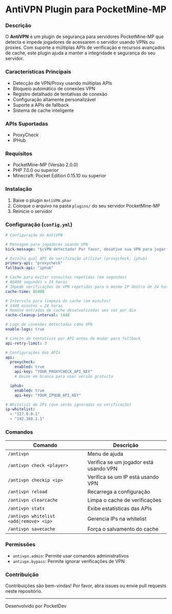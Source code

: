 # AntiVPN Plugin para PocketMine-MP

### Descrição

O **AntiVPN** é um plugin de segurança para servidores PocketMine-MP que detecta e impede jogadores de acessarem o servidor usando VPNs ou proxies. Com suporte a múltiplas APIs de verificação e recursos avançados de cache, este plugin ajuda a manter a integridade e segurança do seu servidor.

### Características Principais

- Detecção de VPN/Proxy usando múltiplas APIs
- Bloqueio automático de conexões VPN
- Registro detalhado de tentativas de conexão
- Configuração altamente personalizável
- Suporte a APIs de fallback
- Sistema de cache inteligente

### APIs Suportadas

- ProxyCheck
- IPHub

### Requisitos

- PocketMine-MP (Versão 2.0.0)
- PHP 7.0.0 ou superior
- Minecraft: Pocket Edition 0.15.10 ou superior

### Instalação

1. Baixe o plugin `AntiVPN.phar`
2. Coloque o arquivo na pasta `plugins/` do seu servidor PocketMine-MP
3. Reinicie o servidor

### Configuração (`config.yml`)

```yaml
# Configuração do AntiVPN

# Mensagem para jogadores usando VPN
kick-message: "§cVPN detectada! Por favor, desative sua VPN para jogar."

# Escolha qual API de verificação utilizar (proxycheck, iphub)
primary-api: "proxycheck"
fallback-api: "iphub"

# Cache para evitar consultas repetidas (em segundos)
# 86400 segundos = 24 horas
# Impede verificações de VPN repetidas para o mesmo IP dentro de 24 horas
cache-time: 86400

# Intervalo para limpeza do cache (em minutos)
# 1440 minutos = 24 horas
# Remove entradas de cache desatualizadas uma vez por dia
cache-cleanup-interval: 1440

# Logs de conexões detectadas como VPN
enable-logs: true

# Limite de tentativas por API antes de mudar para fallback
api-retry-limit: 3

# Configurações das APIs
api:
  proxycheck:
    enabled: true
    api-key: "YOUR_PROXYCHECK_API_KEY"
    # Deixe em branco para usar versão gratuita

  iphub:
    enabled: true
    api-key: "YOUR_IPHUB_API_KEY"

# Whitelist de IPs (que serão ignorados na verificação)
ip-whitelist:
  - "127.0.0.1"
  - "192.168.1.1"
```

### Comandos

| Comando | Descrição |
|---------|-----------|
| `/antivpn` | Menu de ajuda |
| `/antivpn check <player>` | Verifica se um jogador está usando VPN |
| `/antivpn checkip <ip>` | Verifica se um IP está usando VPN |
| `/antivpn reload` | Recarrega a configuração |
| `/antivpn clearcache` | Limpa o cache de verificações |
| `/antivpn stats` | Exibe estatísticas das APIs |
| `/antivpn whitelist <add\|remove> <ip>` | Gerencia IPs na whitelist |
| `/antivpn savecache` | Força o salvamento do cache |

### Permissões

- `antivpn.admin`: Permite usar comandos administrativos
- `antivpn.bypass`: Permite ignorar verificações de VPN

### Contribuição

Contribuições são bem-vindas! Por favor, abra issues ou envie pull requests neste repositório.

---

Desenvolvido por PocketDev